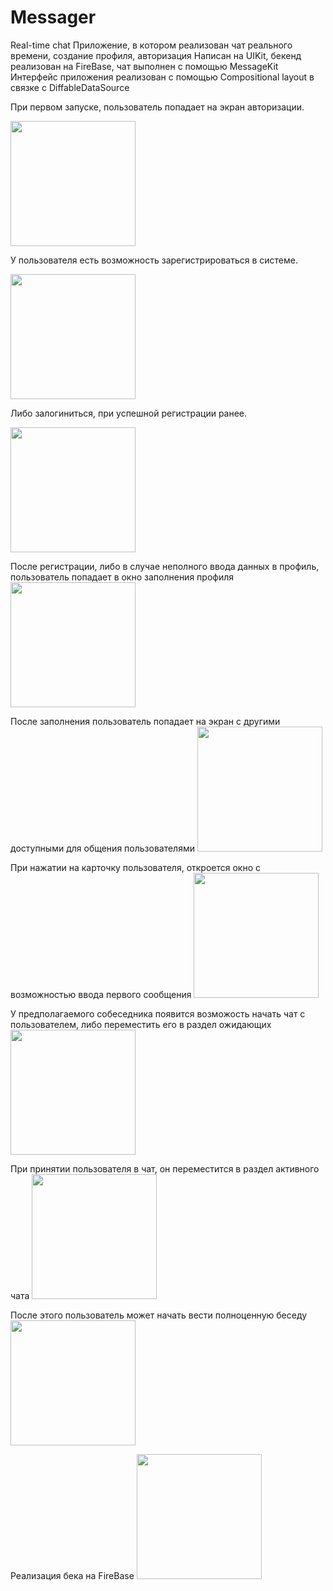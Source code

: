 # Messager
Real-time chat
Приложение, в котором реализован чат реального времени, создание профиля, авторизация
Написан на UIKit, бекенд реализован на FireBase, чат выполнен с помощью MessageKit
Интерфейс приложения реализован с помощью Compositional layout в связке с DiffableDataSource

При первом запуске, пользователь попадает на экран авторизации.

<img src="https://github.com/Serzherio/Messager/blob/master/Screens/1.png" width="200" />

У пользователя есть возможность зарегистрироваться в системе.

<img src="https://github.com/Serzherio/Messager/blob/master/Screens/2.png" width="200" />

Либо залогиниться, при успешной регистрации ранее.

<img src="https://github.com/Serzherio/Messager/blob/master/Screens/3.png" width="200" />


После регистрации, либо в случае неполного ввода данных в профиль, пользователь попадает в окно заполнения профиля
<img src="https://github.com/Serzherio/Messager/blob/master/Screens/4.png" width="200" />

После заполнения пользователь попадает на экран с другими доступными для общения пользователями
<img src="https://github.com/Serzherio/Messager/blob/master/Screens/5.png" width="200" />

При нажатии на карточку пользователя, откроется окно с возможностью ввода первого сообщения
<img src="https://github.com/Serzherio/Messager/blob/master/Screens/7.png" width="200" />

У предполагаемого собеседника появится возможость начать чат с пользователем, либо переместить его в раздел ожидающих
<img src="https://github.com/Serzherio/Messager/blob/master/Screens/8.png" width="200" />

При принятии пользователя в чат, он переместится в раздел активного чата
<img src="https://github.com/Serzherio/Messager/blob/master/Screens/9.png" width="200" />

После этого пользователь может начать вести полноценную беседу
<img src="https://github.com/Serzherio/Messager/blob/master/Screens/10.png" width="200" />

Реализация бека на FireBase
<img src="https://github.com/Serzherio/Messager/blob/master/Screens/FB.png" width="200" />
